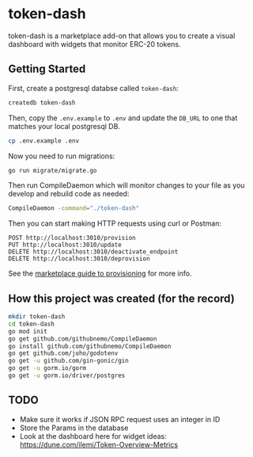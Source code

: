 # token-dash

token-dash is a marketplace add-on that allows you to create a visual dashboard with widgets that monitor ERC-20 tokens.


## Getting Started


First, create a postgresql databse called `token-dash`:

```bash
createdb token-dash
```

Then, copy the `.env.example` to `.env` and update the `DB_URL` to one that matches your local postgresql DB.

```bash
cp .env.example .env
```

Now you need to run migrations:

```bash
go run migrate/migrate.go
```

Then run CompileDaemon which will monitor changes to your file as you develop and rebuild code as needed:

```bash
CompileDaemon -command="./token-dash"
```

Then you can start making HTTP requests using curl or Postman:

```
POST http://localhost:3010/provision
PUT http://localhost:3010/update
DELETE http://localhost:3010/deactivate_endpoint
DELETE http://localhost:3010/deprovision
```

See the [marketplace guide to provisioning](https://www.quicknode.com/guides/marketplace/how-provisioning-works-for-marketplace-partners) for more info.

## How this project was created (for the record)

```bash
mkdir token-dash
cd token-dash
go mod init
go get github.com/githubnemo/CompileDaemon
go install github.com/githubnemo/CompileDaemon
go get github.com/joho/godotenv
go get -u github.com/gin-gonic/gin
go get -u gorm.io/gorm
go get -u gorm.io/driver/postgres
```


## TODO

- Make sure it works if JSON RPC request uses an integer in ID
- Store the Params in the database
- Look at the dashboard here for widget ideas: https://dune.com/ilemi/Token-Overview-Metrics
